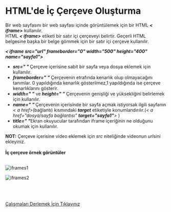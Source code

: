 <h1>HTML'de İç Çerçeve Oluşturma</h1>
Bir web sayfasını bir web sayfası içinde görüntülemek için bir HTML <b><i>< iframe></i></b> kullanılır. <br>
HTML <b><i>< iframe></i></b> etiketi bir satır içi çerçeveyi belirtir.
Geçerli HTML belgesine başka bir belge gömmek için bir satır içi çerçeve kullanılır.<br>

<b><i>< iframe src="url" frameborder="0" width="500" height="400" name="sayfa1"></i></b>
<ul>
<li><b><i>src=" " </i></b> Çerçeve içerisine sabit bir sayfa veya dosya eklemek için kullanılır.</li>
<li><b><i>frameborder=" "</i></b> Çerçevenin etrafında kenarlık olup olmayacağını tanımlar. 0 yapıldığında kenarlık gösterilmez,1 yapıldığında ise çerçeve kenarlıklarını gösterir.</li>
<li><b><i>width=" "</i></b> ve <b><i>height=" "</i></b> Çerçevenin genişliği ve yüksekliğini belirlemek için kullanılır.</li>
<li><b><i>name=" " </i></b> Çerçevenin içerisinde bir sayfa açmak istiyorsak ilgili sayfanın <i>< a href></i>(bağlantı) kısmındaki <b><i> target</i></b> etiketiyle konumlandırılır.(<i>< a href="dosya/sayfa bağlantısı" <b>target="sayfa1"</b>></i> )</li>
<li><b><i>title=" "</i></b>Ekran okuyucular tarafından iframe içeriğinin ne olduğunu okumak için kullanılır.</li>
</ul>
<b>NOT:</b> Çerçeve içerisine video eklemek için <i>src</i> niteliğinde videonun <i>url</i>sini ekleyiniz.<br><br>
<b>İç çerçeve örnek görüntüler</b><br><br>

![iframes1](https://user-images.githubusercontent.com/48285856/147101069-ff7ab5d2-b505-4eec-a441-393b75fd2e0c.png)

![iframes2](https://user-images.githubusercontent.com/48285856/147101581-1b4f8033-8c1e-4761-85c6-8242dcbf564b.png)

<br><br><br>
<a href="https://codepen.io/pen/">Çalışmaları Derlemek İçin Tıklayınız</a>

